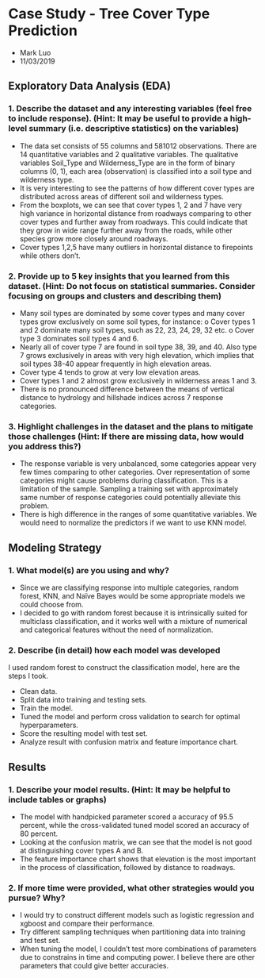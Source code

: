 # Case Study - Tree Cover Type Prediction
- Mark Luo
- 11/03/2019



## Exploratory Data Analysis (EDA)
### 1.	Describe the dataset and any interesting variables (feel free to include response). (Hint: It may be useful to provide a high-level summary (i.e. descriptive statistics) on the variables)
-	The data set consists of 55 columns and  581012 observations. There are 14 quantitative variables and 2 qualitative variables. The qualitative variables Soil_Type and Wilderness_Type are in the form of binary columns (0, 1), each area (observation) is classified into a soil type and wilderness type.
-	It is very interesting to see the patterns of how different cover types are distributed across areas of different soil and wilderness types.
-	From the boxplots, we can see that cover types 1, 2 and 7 have very high variance in horizontal distance from roadways comparing to other cover types and further away from roadways. This could indicate that they grow in wide range further away from the roads, while other species grow more closely around roadways.
-	Cover types 1,2,5 have many outliers in horizontal distance to firepoints while others don’t.

### 2.	Provide up to 5 key insights that you learned from this dataset. (Hint: Do not focus on statistical summaries. Consider focusing on groups and clusters and describing them)
-	Many soil types are dominated by some cover types and many cover types grow exclusively on some soil types, for instance: 
o	Cover types 1 and 2 dominate many soil types, such as 22, 23, 24, 29, 32 etc.
o	Cover type 3 dominates soil types 4 and 6.
-	Nearly all of cover type 7 are found in soil type 38, 39, and 40. Also type 7 grows exclusively in areas with very high elevation, which implies that soil types 38-40 appear frequently in high elevation areas.
-	Cover type 4 tends to grow at very low elevation areas.
-	Cover types 1 and 2 almost grow exclusively in wilderness areas 1 and 3.
-	There is no pronounced difference between the means of vertical distance to hydrology and hillshade indices across 7 response categories.

### 3.	Highlight challenges in the dataset and the plans to mitigate those challenges (Hint: If there are missing data, how would you address this?)
-	The response variable is very unbalanced, some categories appear very few times comparing to other categories. Over representation of some categories might cause problems during classification. This is a limitation of the sample. Sampling a training set with approximately same number of response categories could potentially alleviate this problem.
-	There is high difference in the ranges of some quantitative variables. We would need to normalize the predictors if we want to use KNN model.


## Modeling Strategy
### 1.	 What model(s) are you using and why?
-	Since we are classifying response into multiple categories,  random forest, KNN, and Naïve Bayes would be some appropriate models we could choose from.
-	I decided to go with random forest because it is intrinsically suited for multiclass classification, and it works well with a mixture of numerical and categorical features without the need of normalization.

### 2.	Describe (in detail) how each model was developed
I used random forest to construct the classification model, here are the steps I took.
-	Clean data.
-	Split data into training and testing sets.
-	Train the model.
-	Tuned the model and perform cross validation to search for optimal hyperparameters.
-	Score the resulting model with test set.
-	Analyze result with confusion matrix and feature importance chart.

## Results
### 1.	Describe your model results. (Hint: It may be helpful to include tables or graphs)
-	The model with handpicked parameter scored a accuracy of 95.5 percent, while the cross-validated tuned model scored an accuracy of 80 percent. 
-	Looking at the confusion matrix, we can see that the model is not good at distinguishing cover types A and B. 
-	The feature importance chart shows that elevation is the most important in the process of classification, followed by distance to roadways.

### 2.	If more time were provided, what other strategies would you pursue? Why?
-	I would try to construct different models such as logistic regression and xgboost and compare their performance.
-	Try different sampling techniques when partitioning data into training and test set.
-	When tuning the model, I couldn’t test more combinations of parameters due to constrains in time and computing power. I believe there are other parameters that could give better accuracies.
